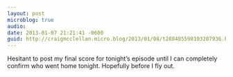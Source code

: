 ```yaml
---
layout: post
microblog: true
audio: 
date: 2013-01-07 21:21:41 -0600
guid: http://craigmcclellan.micro.blog/2013/01/08/t288485598103207936.html
---
```

Hesitant to post my final score for tonight’s episode until I can completely confirm who went home tonight. Hopefully before I fly out.
